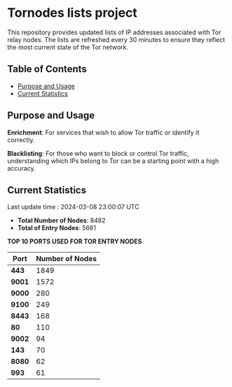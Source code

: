 # Tornodes lists project

This repository provides updated lists of IP addresses associated with Tor relay nodes. The lists are refreshed every 30 minutes to ensure they reflect the most current state of the Tor network.

## Table of Contents

- [Purpose and Usage](#purpose-and-usage)
- [Current Statistics](#current-statistics)


## Purpose and Usage

**Enrichment**: For services that wish to allow Tor traffic or identify it correctly.

**Blacklisting**: For those who want to block or control Tor traffic, understanding which IPs belong to Tor can be a starting point with a high accuracy.

## Current Statistics

Last update time : 2024-03-08 23:00:07 UTC

- **Total Number of Nodes**: 8482
- **Total of Entry Nodes**: 5661

**TOP 10 PORTS USED FOR TOR ENTRY NODES**

| **Port** | **Number of Nodes** |
|------|-----------------|
| **443**   | 1849  |
| **9001**   | 1572  |
| **9000**   | 280  |
| **9100**   | 249  |
| **8443**   | 168  |
| **80**   | 110  |
| **9002**   | 94  |
| **143**   | 70  |
| **8080**   | 62  |
| **993**   | 61  |

